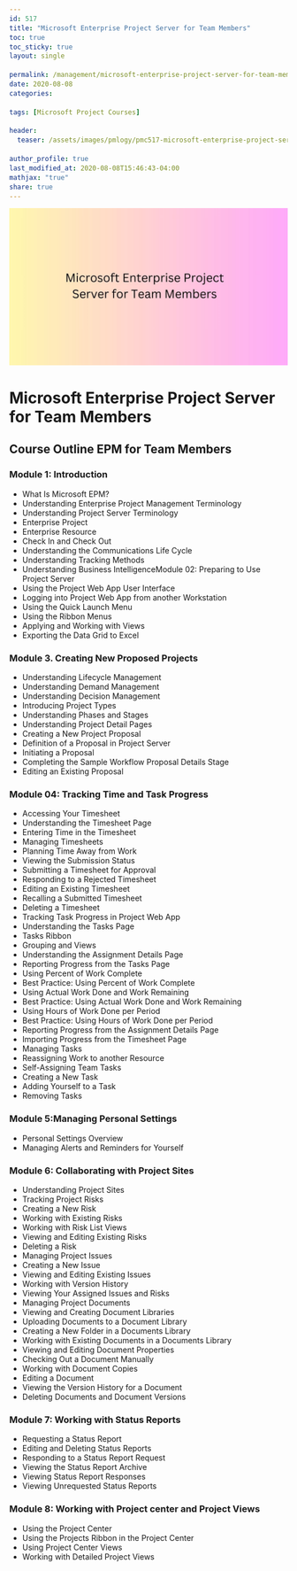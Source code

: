 ```yaml
---
id: 517    
title: "Microsoft Enterprise Project Server for Team Members"
toc: true
toc_sticky: true
layout: single

permalink: /management/microsoft-enterprise-project-server-for-team-members
date: 2020-08-08
categories:

tags: [Microsoft Project Courses]

header:
  teaser: /assets/images/pmlogy/pmc517-microsoft-enterprise-project-server-for-team-members.jpg

author_profile: true
last_modified_at: 2020-08-08T15:46:43-04:00
mathjax: "true"
share: true
---
```


![Microsoft Enterprise Project Server For Team Members](/assets/images/pmlogy/pmc517-microsoft-enterprise-project-server-for-team-members.jpg)

# Microsoft Enterprise Project Server for Team Members

## Course Outline EPM for Team Members

### Module 1: Introduction

*   What Is Microsoft EPM?
*   Understanding Enterprise Project Management Terminology
*   Understanding Project Server Terminology
*   Enterprise Project
*   Enterprise Resource
*   Check In and Check Out
*   Understanding the Communications Life Cycle
*   Understanding Tracking Methods
*   Understanding Business IntelligenceModule 02: Preparing to Use Project Server
*   Using the Project Web App User Interface
*   Logging into Project Web App from another Workstation
*   Using the Quick Launch Menu
*   Using the Ribbon Menus
*   Applying and Working with Views
*   Exporting the Data Grid to Excel

### Module 3. Creating New Proposed Projects

*   Understanding Lifecycle Management
*   Understanding Demand Management
*   Understanding Decision Management
*   Introducing Project Types
*   Understanding Phases and Stages
*   Understanding Project Detail Pages
*   Creating a New Project Proposal
*   Definition of a Proposal in Project Server
*   Initiating a Proposal
*   Completing the Sample Workflow Proposal Details Stage
*   Editing an Existing Proposal

### Module 04: Tracking Time and Task Progress

*   Accessing Your Timesheet
*   Understanding the Timesheet Page
*   Entering Time in the Timesheet
*   Managing Timesheets
*   Planning Time Away from Work
*   Viewing the Submission Status
*   Submitting a Timesheet for Approval
*   Responding to a Rejected Timesheet
*   Editing an Existing Timesheet
*   Recalling a Submitted Timesheet
*   Deleting a Timesheet
*   Tracking Task Progress in Project Web App
*   Understanding the Tasks Page
*   Tasks Ribbon
*   Grouping and Views
*   Understanding the Assignment Details Page
*   Reporting Progress from the Tasks Page
*   Using Percent of Work Complete
*   Best Practice: Using Percent of Work Complete
*   Using Actual Work Done and Work Remaining
*   Best Practice: Using Actual Work Done and Work Remaining
*   Using Hours of Work Done per Period
*   Best Practice: Using Hours of Work Done per Period
*   Reporting Progress from the Assignment Details Page
*   Importing Progress from the Timesheet Page
*   Managing Tasks
*   Reassigning Work to another Resource
*   Self-Assigning Team Tasks
*   Creating a New Task
*   Adding Yourself to a Task
*   Removing Tasks

### Module 5:Managing Personal Settings

*   Personal Settings Overview
*   Managing Alerts and Reminders for Yourself

### Module 6: Collaborating with Project Sites

*   Understanding Project Sites
*   Tracking Project Risks
*   Creating a New Risk
*   Working with Existing Risks
*   Working with Risk List Views
*   Viewing and Editing Existing Risks
*   Deleting a Risk
*   Managing Project Issues
*   Creating a New Issue
*   Viewing and Editing Existing Issues
*   Working with Version History
*   Viewing Your Assigned Issues and Risks
*   Managing Project Documents
*   Viewing and Creating Document Libraries
*   Uploading Documents to a Document Library
*   Creating a New Folder in a Documents Library
*   Working with Existing Documents in a Documents Library
*   Viewing and Editing Document Properties
*   Checking Out a Document Manually
*   Working with Document Copies
*   Editing a Document
*   Viewing the Version History for a Document
*   Deleting Documents and Document Versions

### Module 7: Working with Status Reports

*   Requesting a Status Report
*   Editing and Deleting Status Reports
*   Responding to a Status Report Request
*   Viewing the Status Report Archive
*   Viewing Status Report Responses
*   Viewing Unrequested Status Reports

### Module 8: Working with Project center and Project Views

*   Using the Project Center
*   Using the Projects Ribbon in the Project Center
*   Using Project Center Views
*   Working with Detailed Project Views
